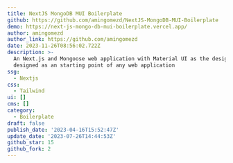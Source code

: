 ```yaml
---
title: NextJS MongoDB MUI Boilerplate
github: https://github.com/amingomezd/NextJS-MongoDB-MUI-Boilerplate
demo: https://next-js-mongo-db-mui-boilerplate.vercel.app/
author: amingomezd
author_link: https://github.com/amingomezd
date: 2023-11-26T08:56:02.722Z
description: >-
  An Next.js and Mongoose web application with Material UI as the design system,
  designed as an starting point of any web application
ssg:
  - Nextjs
css:
  - Tailwind
ui: []
cms: []
category:
  - Boilerplate
draft: false
publish_date: '2023-04-16T15:52:47Z'
update_date: '2023-07-26T14:44:53Z'
github_star: 15
github_fork: 2
---
```

